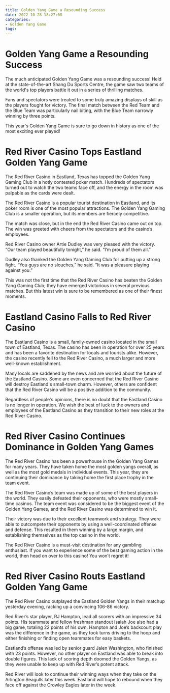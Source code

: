 ```yaml
---
title: Golden Yang Game a Resounding Success
date: 2022-10-28 18:27:08
categories:
- Golden Yang Game
tags:
---
```



#  Golden Yang Game a Resounding Success

The much anticipated Golden Yang Game was a resounding success! Held at the state-of-the-art Shang Du Sports Centre, the game saw two teams of the world's top players battle it out in a series of thrilling matches.

Fans and spectators were treated to some truly amazing displays of skill as the players fought for victory. The final match between the Red Team and the Blue Team was particularly nail biting, with the Blue Team narrowly winning by three points.

This year's Golden Yang Game is sure to go down in history as one of the most exciting ever played!

#  Red River Casino Tops Eastland Golden Yang Game

The Red River Casino in Eastland, Texas has topped the Golden Yang Gaming Club in a hotly contested poker match. Hundreds of spectators turned out to watch the two teams face off, and the energy in the room was palpable as the cards were dealt.

The Red River Casino is a popular tourist destination in Eastland, and its poker room is one of the most popular attractions. The Golden Yang Gaming Club is a smaller operation, but its members are fiercely competitive.

The match was close, but in the end the Red River Casino came out on top. The win was greeted with cheers from the spectators and the casino’s employees.

Red River Casino owner Artie Dudley was very pleased with the victory. “Our team played beautifully tonight,” he said. “I’m proud of them all.”

Dudley also thanked the Golden Yang Gaming Club for putting up a strong fight. “You guys are no slouches,” he said. “It was a pleasure playing against you.”

This was not the first time that the Red River Casino has beaten the Golden Yang Gaming Club; they have emerged victorious in several previous matches. But this latest win is sure to be remembered as one of their finest moments.

#  Eastland Casino Falls to Red River Casino

The Eastland Casino is a small, family-owned casino located in the small town of Eastland, Texas. The casino has been in operation for over 25 years and has been a favorite destination for locals and tourists alike. However, the casino recently fell to the Red River Casino, a much larger and more well-known establishment.

Many locals are saddened by the news and are worried about the future of the Eastland Casino. Some are even concerned that the Red River Casino will destroy Eastland's small-town charm. However, others are confident that the Red River Casino will be a positive addition to the community.

Regardless of people's opinions, there is no doubt that the Eastland Casino is no longer in operation. We wish the best of luck to the owners and employees of the Eastland Casino as they transition to their new roles at the Red River Casino.

#  Red River Casino Continues Dominance in Golden Yang Games

The Red River Casino has been a powerhouse in the Golden Yang Games for many years. They have taken home the most golden yangs overall, as well as the most gold medals in individual events. This year, they are continuing their dominance by taking home the first place trophy in the team event.

The Red River Casino’s team was made up of some of the best players in the world. They easily defeated their opponents, who were mostly small-time casinos. The team event was considered to be the biggest event of the Golden Yang Games, and the Red River Casino was determined to win it.

Their victory was due to their excellent teamwork and strategy. They were able to outcompete their opponents by using a well-coordinated offense and defense. This resulted in them winning by a large margin, and establishing themselves as the top casino in the world.

The Red River Casino is a must-visit destination for any gambling enthusiast. If you want to experience some of the best gaming action in the world, then head on over to this casino! You won’t regret it!

#  Red River Casino Routs Eastland Golden Yang Game

The Red River Casino outplayed the Eastland Golden Yangs in their matchup yesterday evening, racking up a convincing 106-86 victory.

Red River’s star player, RJ Hampton, lead all scorers with an impressive 34 points. His teammate and fellow freshman standout Isaiah Joe also had a big game, totaling 22 points of his own. Hampton and Joe’s backcourt play was the difference in the game, as they took turns driving to the hoop and either finishing or finding open teammates for easy baskets.

Eastland’s offense was led by senior guard Jalen Washington, who finished with 23 points. However, no other player on Eastland was able to break into double figures. This lack of scoring depth doomed the Golden Yangs, as they were unable to keep up with Red River’s potent attack.

Red River will look to continue their winning ways when they take on the Arlington Seagulls later this week. Eastland will hope to rebound when they face off against the Crowley Eagles later in the week.